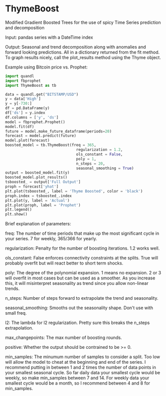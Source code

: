 # ThymeBoost
Modified Gradient Boosted Trees for the use of spicy Time Series prediction and decomposition

Input: pandas series with a DateTime index

Output: Seasonal and trend decomposition along with anomalies and forward looking predictions.  All in a dictionary returned from the fit method.  To graph results nicely, call the plot_results method using the Thyme object.

Example using Bitcoin price vs. Prophet:
```python
import quandl
import fbprophet
import ThymeBoost as tb

data = quandl.get("BITSTAMP/USD")
y = data['High']
y = y[-730:]
df = pd.DataFrame(y)
df['ds'] = y.index
df.columns = ['y', 'ds']
model = fbprophet.Prophet()
model.fit(df)
future = model.make_future_dataframe(periods=20)
forecast = model.predict(future)
model.plot(forecast)
boosted_model = tb.ThymeBoost(freq = 365,
                                regularization = 1.2, 
                                ols_constant = False, 
                                poly = 1, 
                                n_steps = 20,
                                seasonal_smoothing = True)
output = boosted_model.fit(y)
boosted_model.plot_results()
tsboosted_ = output['Full Output']
proph = forecast['yhat']
plt.plot(tsboosted_, label = 'Thyme Boosted', color = 'black')
proph.index = tsboosted_.index
plt.plot(y, label = 'Actual')
plt.plot(proph, label = 'Prophet')
plt.legend()
plt.show()
```
Brief explanation of parameters:

freq: The number of time periods that make up the most significant cycle in your series.  7 for weekly, 365/366 for yearly.

regularization: Penalty for the number of boosting iterations.  1.2 works well.

ols_constant: False enforces connectivity constraints at the splits.  True will probably overfit but will react better to short term shocks.

poly: The degree of the polynomial expansion.  1 means no expansion.  2 or 3 will overfit in most cases but can be used as a smoother.  As you increase this, it will misinterpret seasonality as trend since you allow non-linear trends.   

n_steps: Number of steps forward to extrapolate the trend and seasonality.

seasonal_smoothing: Smooths out the seasonality shape.  Don't use with small freq.

l2: The lambda for l2 regularization.  Pretty sure this breaks the n_steps extrapolation.

max_changepoints: The max number of boosting rounds.

positive:  Whether the output should be contrained to be >= 0.

min_samples: The minumum number of samples to consider a split.  Too low will allow the model to cheat at the beginning and end of the series. I recommend putting in between 1 and 2 times the number of data points in your smallest seasonal cycle. So far daily data your smallest cycle would be weekly, so make min_samples between 7 and 14.  For weekly data your smallest cycle would be a month, so I recommend between 4 and 8 for min_samples.  

